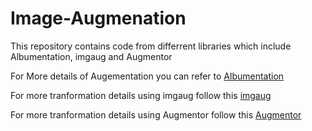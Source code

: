 # Image-Augmenation

This repository contains code from differrent libraries which include Albumentation, imgaug and Augmentor

For More details of Augementation you can refer to [Albumentation](https://albumentations.ai/) 

For more tranformation details using imgaug follow this [imgaug](https://imgaug.readthedocs.io/en/latest/) 

For more tranformation details using Augmentor follow this [Augmentor](https://augmentor.readthedocs.io/en/stable/) 
